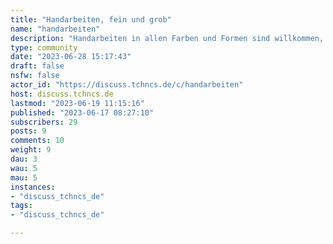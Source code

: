 ```yaml
---
title: "Handarbeiten, fein und grob" 
name: "handarbeiten"
description: "Handarbeiten in allen Farben und Formen sind willkommen, nur selbstgemacht muss es sein. Techniken, Tipps und Tricks sollen auch nicht zu kurz kommen. Fragt einfach, wir waren alle mal Anfänger."
type: community
date: "2023-06-28 15:17:43"
draft: false
nsfw: false
actor_id: "https://discuss.tchncs.de/c/handarbeiten"
host: discuss.tchncs.de
lastmod: "2023-06-19 11:15:16"
published: "2023-06-17 08:27:10"
subscribers: 29
posts: 9
comments: 10
weight: 9
dau: 3
wau: 5
mau: 5
instances:
- "discuss_tchncs_de"
tags: 
- "discuss_tchncs_de"

---
```

